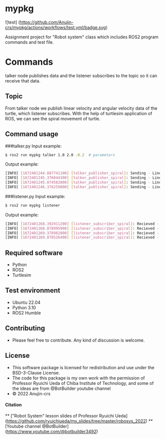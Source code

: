 # mypkg
![test] (https://github.com/Anujin-crs/mypkg/actions/workflows/test.yml/badge.svg)

Assignment project for "Robot system" class which includes ROS2 program commands and test file.

# Commands

talker node publishes data and the listener subscribes to the topic so it can receive that data.

## Topic
From talker node we publish linear velocity and angular velocity data of the turtle, which listener subscribes.
With the help of turtlesim application of ROS, we can see the spiral movement of turtle.

## Command usage 

###talker.py
Input example:
```bash
$ ros2 run mypkg talker 1.0 2.0 -0.2  # parameters
```
Output example:
```bash
[INFO] [1672401244.887741100] [talker_publisher_spiral]: Sending - Linear Velocity : 1.000000, Angular Velocity : 2.000000
[INFO] [1672401245.376044300] [talker_publisher_spiral]: Sending - Linear Velocity : 1.000000, Angular Velocity : 1.800000
[INFO] [1672401245.874582800] [talker_publisher_spiral]: Sending - Linear Velocity : 1.000000, Angular Velocity : 1.600000
[INFO] [1672401246.376259800] [talker_publisher_spiral]: Sending - Linear Velocity : 1.000000, Angular Velocity : 1.400000
```

###listener.py
Input example:
```bash
$ ros2 run mypkg listener
```
Output example:
```bash
[INFO] [1672401268.392911200] [listener_subscriber_spiral]: Recieved - Linear Velocity : 1.000000, Angular Velocity : -7.400000
[INFO] [1672401268.878995900] [listener_subscriber_spiral]: Recieved - Linear Velocity : 1.000000, Angular Velocity : -7.600000
[INFO] [1672401269.378982800] [listener_subscriber_spiral]: Recieved - Linear Velocity : 1.000000, Angular Velocity : -7.800000
[INFO] [1672401269.878526400] [listener_subscriber_spiral]: Recieved - Linear Velocity : 1.000000, Angular Velocity : -8.000000
```

## Required software
* Python
* ROS2
* Turtlesim

## Test environment
* Ubuntu 22.04
* Python 3.10
* ROS2 Humble

## Contributing
* Please feel free to contribute. Any kind of discussion is welcome.

## License
* This software package is licensed for redistribution and use under the BSD-3-Clause License.
* The code for this package is my own work with the permission of Professor Ryuichi Ueda of Chiba Institute of Technology, and some of the ideas are from @BotBuilder youtube channel
* © 2022 Anujin-crs

#### Citation
** ["Robot System" lesson slides of Professor Ryuichi Ueda] (https://github.com/ryuichiueda/my_slides/tree/master/robosys_2022)
** [Youtube channel @BotBuilder] (https://www.youtube.com/@botbuilder3492)
 
  
